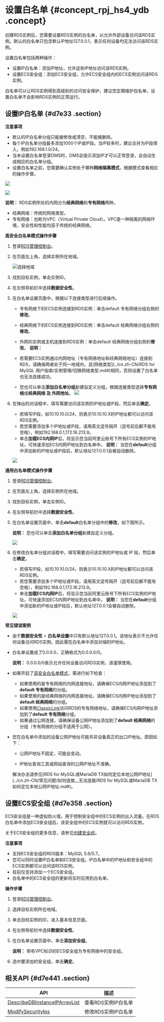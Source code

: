 # 设置白名单 {#concept_rpj_hs4_ydb .concept}

创建RDS实例后，您需要设置RDS实例的白名单，以允许外部设备访问该RDS实例。默认的白名单只包含默认IP地址127.0.0.1，表示任何设备均无法访问该RDS实例。

设置白名单包括两种操作：

-   设置IP白名单：添加IP地址，允许这些IP地址访问该RDS实例。
-   设置ECS安全组：添加ECS安全组，允许ECS安全组内的ECS实例访问该RDS实例。

白名单可以让RDS实例得到高级别的访问安全保护，建议您定期维护白名单。设置白名单不会影响RDS实例的正常运行。

## 设置IP白名单 {#d7e33 .section}

**注意事项**

-   默认的IP白名单分组只能被修改或清空，不能被删除。
-   每个IP白名单分组最多添加1000个IP或IP段。当IP较多时，建议合并为IP段填入，例如192.168.1.0/24。
-   当未设置白名单登录DMS时，DMS会提示添加IP才可以正常登录，会自动生成相应的白名单分组。
-   设置白名单之前，您需要确认实例处于哪种**网络隔离模式**，根据模式查看相应的操作步骤。

![](http://static-aliyun-doc.oss-cn-hangzhou.aliyuncs.com/assets/img/7816/156619874335435_zh-CN.png)

![](http://static-aliyun-doc.oss-cn-hangzhou.aliyuncs.com/assets/img/7816/156619874335436_zh-CN.png)

**说明：** RDS实例所处的内网分为**经典网络**和**专有网络**两种。

-   经典网络：传统的网络类型。
-   专有网络：也称为VPC（Virtual Private Cloud）。VPC是一种隔离的网络环境，安全性和性能均高于传统的经典网络。

**高安全白名单模式操作步骤**

1.  登录[RDS管理控制台](https://rds.console.aliyun.com/)。
2.  在页面左上角，选择实例所在地域。

    ![选择地域](http://static-aliyun-doc.oss-cn-hangzhou.aliyuncs.com/assets/img/7814/156619874436543_zh-CN.png)

3.  找到目标实例，单击实例ID。
4.  在左侧导航栏中选择**数据安全性**。
5.  在白名单设置页面中，根据以下连接类型进行后续操作。

    -   专有网络下的ECS实例连接到RDS实例：单击default 专有网络分组右侧的**修改**。
    -   经典网络下的ECS实例连接到RDS实例：单击default 经典网络分组右侧的**修改**。
    -   外网的实例或主机连接到RDS实例：单击default 经典网络分组右侧的**修改**。
    **说明：** 

    -   若需要ECS实例通过内网地址（专有网络地址和经典网络地址）连接到RDS，请确保两者处于同一地域内，且[网络类型](../cn.zh-CN/RDS for MySQL 用户指南/实例管理/切换网络类型.md#)相同，否则设置了白名单也无法连接成功。
    -   您也可以单击**添加白名单分组**新建自定义分组，根据连接类型选择**专有网络**或**经典网络 及 外网地址**。
    ![](http://static-aliyun-doc.oss-cn-hangzhou.aliyuncs.com/assets/img/7816/156619874435445_zh-CN.png)

6.  在弹出的对话框中，填写需要访问该实例的IP地址或IP段，然后单击**确定**。

    -   若填写IP段，如10.10.10.0/24，则表示10.10.10.X的IP地址都可以访问该RDS实例。
    -   若您需要添加多个IP地址或IP段，请用英文逗号隔开（逗号前后都不能有空格），例如192.168.0.1,172.16.213.9。
    -   单击**加载ECS内网IP**后，将显示您当前阿里云账号下所有ECS实例的IP地址，可快速添加ECS内网IP地址到白名单中。
    **说明：** 当您在**default**分组中添加新的IP地址或IP段后，默认地址127.0.0.1会被自动删除。

    ![](http://static-aliyun-doc.oss-cn-hangzhou.aliyuncs.com/assets/img/7816/15661987441795_zh-CN.png)


**通用白名单模式操作步骤**

1.  登录[RDS管理控制台](https://rds.console.aliyun.com/)。
2.  在页面左上角，选择实例所在地域。
3.  找到目标实例，单击实例ID。
4.  在左侧导航栏中选择**数据安全性**。
5.  在白名单设置页面中，单击**default**白名单分组中的**修改**，如下图所示。

    **说明：** 您也可以单击**添加白名单分组**新建自定义分组。

    ![](http://static-aliyun-doc.oss-cn-hangzhou.aliyuncs.com/assets/img/7816/15661987441794_zh-CN.png)

6.  在修改白名单分组对话框中，填写需要访问该实例的IP地址或 IP 段，然后单击**确定**。

    -   若填写IP段，如10.10.10.0/24，则表示10.10.10.X的IP地址都可以访问该RDS实例。
    -   若您需要添加多个IP地址或IP段，请用英文逗号隔开（逗号前后都不能有空格），例如192.168.0.1,172.16.213.9。
    -   单击**加载ECS内网IP**后，将显示您当前阿里云账号下所有ECS实例的IP地址，可快速添加ECS内网IP地址到白名单中。
    **说明：** 当您在**default**分组中添加新的IP地址或IP段后，默认地址127.0.0.1会被自动删除。

    ![](http://static-aliyun-doc.oss-cn-hangzhou.aliyuncs.com/assets/img/7816/15661987441795_zh-CN.png)


**常见错误案例**

-   由于**数据安全性** \> **白名单设置**中只有默认地址127.0.0.1。该地址表示不允许任何设备访问RDS实例。因此需在白名单中添加对端的IP地址。
-   白名单设置成了0.0.0.0，正确格式为0.0.0.0/0。

    **说明：** 0.0.0.0/0表示允许任何设备访问RDS实例，请谨慎使用。

-   如果开启了[高安全白名单模式](../cn.zh-CN/用户指南/数据安全性/切换为高安全白名单模式.md#)，需进行如下检查：
    -   如果使用的是专有网络的内网连接地址，请确保ECS内网IP地址添加到了**default 专有网络**的分组。
    -   如果使用的是经典网络的内网连接地址，请确保ECS内网IP地址添加到了**default 经典网络**的分组。
    -   如果使用[ClassicLink](https://help.aliyun.com/document_detail/65412.html)访问RDS的专有网络地址，请确保ECS内网IP地址添加到了**default 专有网络**分组。
    -   如果通过公网连接，请确保设备公网IP地址添加到了**default 经典网络**的分组（专有网络的分组不适用于公网）。
-   您在白名单中添加的设备公网IP地址可能并非设备真正的出口IP地址。原因如下：

    -   公网IP地址不固定，可能会变动。

    -   IP地址查询工具或网站查询的公网IP地址不准确。

    解决办法请参见[RDS for MySQL或MariaDB TX如何定位本地公网IP地址](../cn.zh-CN/常见问题/如何连接__无法连接/RDS for MySQL或MariaDB TX如何定位本地公网IP地址.md#)。


## 设置ECS安全组 {#d7e358 .section}

ECS安全组是一种虚拟防火墙，用于控制安全组中的ECS实例的出入流量。在RDS白名单中添加ECS安全组后，该安全组中的ECS实例就可以访问RDS实例。

关于ECS安全组的更多信息，请参见[创建安全组](https://help.aliyun.com/document_detail/25468.html)。

**注意事项**

-   支持ECS安全组的RDS版本：MySQL 5.6/5.7。
-   您可以同时设置IP白名单和ECS安全组。IP白名单中的IP地址和安全组中的ECS实例都可以访问该RDS实例。
-   目前仅支持添加一个ECS安全组。
-   白名单中的ECS安全组的更新将实时应用到白名单。

**操作步骤**

1.  登录[RDS管理控制台](https://rds.console.aliyun.com/)。
2.  选择目标实例所在地域。
3.  单击目标实例的ID，进入基本信息页面。
4.  在左侧导航栏中选择**数据安全性**。
5.  在白名单设置页面中，单击**添加安全组**。

    **说明：** 带有VPC标识的ECS安全组为专有网络中的安全组。

6.  选中要添加的安全组，单击**确定**。

## 相关API {#d7e441 .section}

|API|描述|
|---|--|
|[DescribeDBInstanceIPArrayList](../cn.zh-CN/API参考/安全管理/DescribeDBInstanceIPArrayList.md#)|查看RDS实例IP白名单|
|[ModifySecurityIps](../cn.zh-CN/API参考/安全管理/ModifySecurityIps.md#)|修改RDS实例IP白名单|

